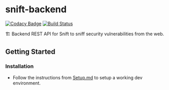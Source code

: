 # snift-backend

[![Codacy Badge](https://api.codacy.com/project/badge/Grade/070f2a0eb4bd458ba4459bc6c381abf4)](https://www.codacy.com/app/snift/snift-api?utm_source=github.com&amp;utm_medium=referral&amp;utm_content=snift/snift-api&amp;utm_campaign=Badge_Grade)
[![Build Status](https://travis-ci.com/maruthi-adithya/snift-backend.svg?branch=master)](https://travis-ci.com/maruthi-adithya/snift-backend)

🏗 Backend REST API for Snift to sniff security vulnerabilities from the web.

## Getting Started

### Installation

-   Follow the instructions from [Setup.md](./SETUP.md) to setup a working dev environment.
